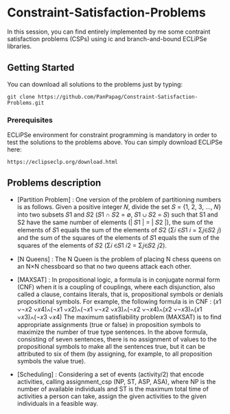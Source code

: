 # Constraint-Satisfaction-Problems

In this session, you can find entirely implemented by me some contraint satisfaction problems (CSPs) using ic and       branch-and-bound ECLiPSe libraries. 

## Getting Started

You can download all solutions to the problems just by typing: 
```
git clone https://github.com/PanPapag/Constraint-Satisfaction-Problems.git
```

### Prerequisites

ECLiPSe environment for constraint programming is mandatory in order to test the solutions to the problems above. You can simply download ECLiPSe here:
```
https://eclipseclp.org/download.html
```

## Problems description 

* [Partition Problem] : One version of the problem of partitioning numbers is as follows. Given a positive integer 𝑁, divide the set 𝑆 = {1, 2, 3, ..., 𝑁} into two subsets 𝑆1 and 𝑆2 (𝑆1 ∩ 𝑆2 = ∅, 𝑆1 ∪ 𝑆2 = 𝑆) such that S1 and S2 have the same number of elements (| 𝑆1 | = | 𝑆2 |), the sum of the elements of 𝑆1 equals the sum of the elements of 𝑆2 (Σ𝑖 ∈𝑆1 𝑖 = Σ𝑗∈𝑆2 𝑗) and the sum of the squares of the elements of 𝑆1 equals the sum of the squares of the elements of 𝑆2 (Σ𝑖 ∈𝑆1 𝑖2 = Σ𝑗∈𝑆2 𝑗2).

* [N Queens] : The N Queen is the problem of placing N chess queens on an N×N chessboard so that no two queens attack each other. 

* [MAXSAT] : In propositional logic, a formula is in conjugate normal form (CNF) when it is a coupling of couplings, where each disjunction, also called a clause, contains literals, that is, propositional symbols or denials propositional symbols. For example, the following formula is in CNF : 
(𝑥1 ∨¬𝑥2 ∨𝑥4)∧(¬𝑥1 ∨𝑥2)∧(¬𝑥1 ∨¬𝑥2 ∨𝑥3)∧(¬𝑥2 ∨¬𝑥4)∧(𝑥2 ∨¬𝑥3)∧(𝑥1 ∨𝑥3)∧(¬𝑥3 ∨𝑥4)
The maximum satisfiability problem (MAXSAT) is to find appropriate assignments (true or false) in proposition symbols to maximize the number of true type sentences. In the above formula, consisting of seven sentences, there is no assignment of values to the propositional symbols to make all the sentences true, but it can be attributed to six of them (by assigning, for example, to all proposition symbols the value true).

* [Scheduling] : Considering a set of events (activity/2) that encode activities, calling assignment_csp (NP, ST, ASP, ASA), where NP is the number of available individuals and ST is the maximum total time of activities a person can take, assign the given activities to the given individuals in a feasible way.
